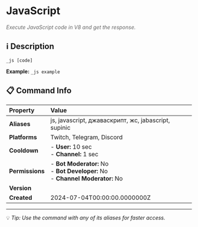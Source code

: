 # JavaScript

<span style="color: #666; font-style: italic;">Execute JavaScript code in V8 and get the response.</span>

## ℹ️ Description

`_js [code]`

**Example:** `_js example`

## 📋 Command Info

| **Property** | **Value** |
|:----------------|:----------------|
| **Aliases** | js, javascript, джаваскрипт, жс, jabascript, supinic |
| **Platforms** | Twitch, Telegram, Discord |
| **Cooldown** | - **User:** 10 sec<br> - **Channel:** 1 sec |
| **Permissions** | - **Bot Moderator:** No<br> - **Bot Developer:** No<br> - **Channel Moderator:** No |
| **Version** |  |
| **Created** | 2024-07-04T00:00:00.0000000Z |

---

💡 *Tip: Use the command with any of its aliases for faster access.*
